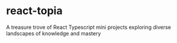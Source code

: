 # react-topia
A treasure trove of React Typescript mini projects exploring diverse landscapes of knowledge and mastery

